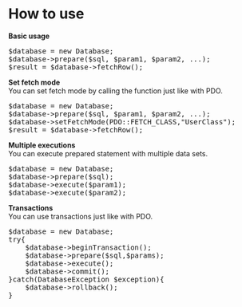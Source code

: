 <h1>How to use</h1>
<b>Basic usage</b>
<pre>
$database = new Database;
$database->prepare($sql, $param1, $param2, ...);
$result = $database->fetchRow();
</pre>
<b>Set fetch mode</b><br>
You can set fetch mode by calling the function just like with PDO.
<pre>
$database = new Database;
$database->prepare($sql, $param1, $param2, ...);
$database->setFetchMode(PDO::FETCH_CLASS,"UserClass");
$result = $database->fetchRow();
</pre>
<b>Multiple executions</b><br>
You can execute prepared statement with multiple data sets.
<pre>
$database = new Database;
$database->prepare($sql);
$database->execute($param1);
$database->execute($param2);
</pre>
<b>Transactions</b><br>
You can use transactions just like with PDO.
<pre>
$database = new Database;
try{
    $database->beginTransaction();
    $database->prepare($sql,$params);
    $database->execute();
    $database->commit();
}catch(DatabaseException $exception){
    $database->rollback();
}

</pre>